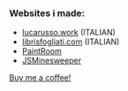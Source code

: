 ### Websites i made:
- [lucarusso.work](https://lucarusso.work/) (ITALIAN)
- [librisfogliati.com](https://librisfogliati.com/) (ITALIAN)
- [PaintRoom](https://zwolfrost.github.io/Paint-Room/)
- [JSMinesweeper](https://zwolfrost.github.io/JSMinesweeper/)

[Buy me a coffee!](https://liberapay.com/zWolfrost/)
